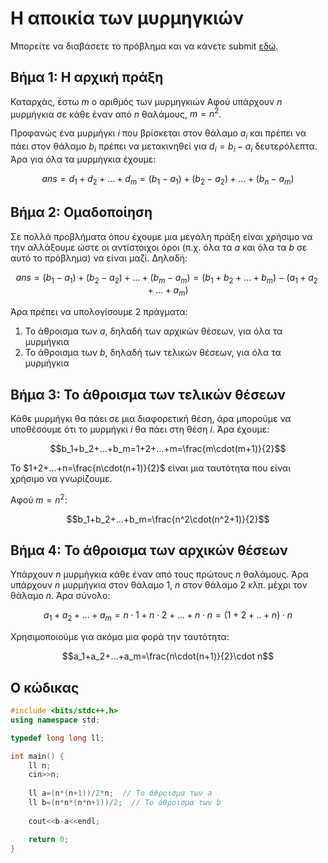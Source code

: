 # Η αποικία των μυρμηγκιών
Μπορείτε να διαβάσετε το πρόβλημα και να κάνετε submit [εδώ](https://www.hackerrank.com/contests/basic-programming/challenges/the-colony).

## Βήμα 1: Η αρχική πράξη
Καταρχάς, έστω $m$ ο αριθμός των μυρμηγκιών Αφού υπάρχουν $n$ μυρμήγκια σε κάθε έναν από $n$ θαλάμους, $m=n^2$.

Προφανώς ένα μυρμήγκι $i$ που βρίσκεται στον θάλαμο $a_i$ και πρέπει να πάει στον θάλαμο $b_i$ πρέπει να μετακινηθεί για $d_i=b_i-a_i$ δευτερόλεπτα. Άρα για όλα τα μυρμήγκια έχουμε:
```math
ans=d_1+d_2+...+d_m=(b_1-a_1)+(b_2-a_2)+...+(b_n-a_m)
```

## Βήμα 2: Ομαδοποίηση
Σε πολλά προβλήματα όπου έχουμε μια μεγάλη πράξη είναι χρήσιμο να την αλλάξουμε ώστε οι αντίστοιχοι όροι (π.χ. όλα τα $a$ και όλα τα $b$ σε αυτό το πρόβλημα) να είναι μαζί. Δηλαδή: 
```math
ans=(b_1-a_1)+(b_2-a_2)+...+(b_m-a_m)=(b_1+b_2+...+b_m)-(a_1+a_2+...+a_m)
```

Άρα πρέπει να υπολογίσουμε 2 πράγματα:
1. Το άθροισμα των $a$, δηλαδή των αρχικών θέσεων, για όλα τα μυρμήγκια
2. Το άθροισμα των $b$, δηλαδή των τελικών θέσεων, για όλα τα μυρμήγκια

## Βήμα 3: Το άθροισμα των τελικών θέσεων
Κάθε μυρμήγκι θα πάει σε μια διαφορετική θέση, άρα μπορούμε να υποθέσουμε ότι το μυρμήγκι $i$ θα πάει στη θέση $i$. Άρα έχουμε:
```math
b_1+b_2+...+b_m=1+2+...+m=\frac{m\cdot(m+1)}{2}
```

Το $1+2+...+n=\frac{n\cdot(n+1)}{2}$ είναι μια ταυτότητα που είναι χρήσιμο να γνωρίζουμε.

Αφού $m=n^2$:
```math
b_1+b_2+...+b_m=\frac{n^2\cdot(n^2+1)}{2}
```

## Βήμα 4: Το άθροισμα των αρχικών θέσεων
Υπάρχουν $n$ μυρμήγκια κάθε έναν από τους πρώτους $n$ θαλάμους. Άρα υπάρχουν $n$ μυρμήγκια στον θάλαμο $1$, $n$ στον θάλαμο $2$ κλπ. μέχρι τον θάλαμο $n$. Άρα σύνολο:
```math
a_1+a_2+...+a_m=n\cdot1+n\cdot2+...+n\cdot n=(1+2+..+n)\cdot n
```

Χρησιμοποιούμε για ακόμα μια φορά την ταυτότητα:
```math
a_1+a_2+...+a_m=\frac{n\cdot(n+1)}{2}\cdot n
```

## Ο κώδικας
```cpp
#include <bits/stdc++.h>
using namespace std;

typedef long long ll;

int main() {
    ll n;
    cin>>n;
    
    ll a=(n*(n+1))/2*n;  // Το άθροισμα των a
    ll b=(n*n*(n*n+1))/2;  // Το άθροισμα των b
    
    cout<<b-a<<endl;

    return 0;
}
```
